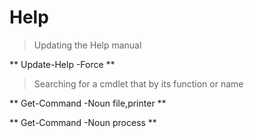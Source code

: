 # Help
> Updating the Help manual

** Update-Help -Force **

> Searching for a cmdlet that by its function or name

** Get-Command -Noun file,printer **

** Get-Command -Noun process **
